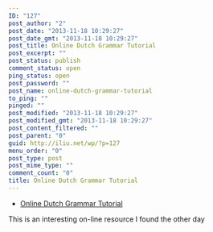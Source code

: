 ```yaml
---
ID: "127"
post_author: "2"
post_date: "2013-11-18 10:29:27"
post_date_gmt: "2013-11-18 10:29:27"
post_title: Online Dutch Grammar Tutorial
post_excerpt: ""
post_status: publish
comment_status: open
ping_status: open
post_password: ""
post_name: online-dutch-grammar-tutorial
to_ping: ""
pinged: ""
post_modified: "2013-11-18 10:29:27"
post_modified_gmt: "2013-11-18 10:29:27"
post_content_filtered: ""
post_parent: "0"
guid: http://iliu.net/wp/?p=127
menu_order: "0"
post_type: post
post_mime_type: ""
comment_count: "0"
title: Online Dutch Grammar Tutorial
---
```


*   [Online Dutch Grammar Tutorial](http://www.dutchgrammar.com/en/)

This is an interesting on-line resource I found the other day
